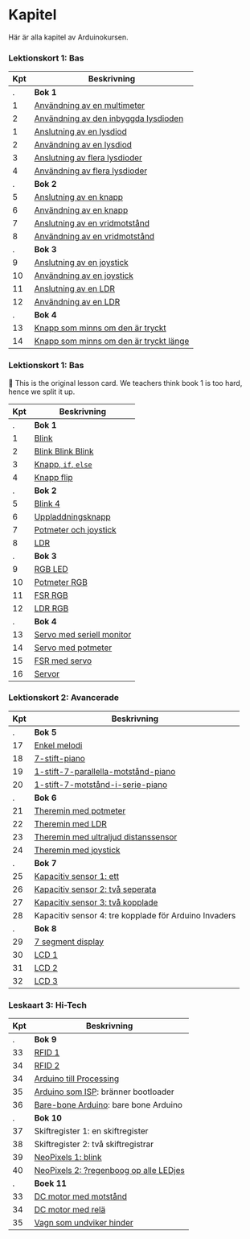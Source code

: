 # Kapitel

Här är alla kapitel av Arduinokursen.

### Lektionskort 1: Bas

Kpt|Beskrivning
---|---------------------------------------------------------------
.  |**Bok 1**
1  |[Användning av en multimeter](01_anvaendning_av_en_multimeter/README.md)
2  |[Användning av den inbyggda lysdioden](00_anvaendning_av_den_inbyggda_lysdioden/README.md)
1  |[Anslutning av en lysdiod](01_anslutning_av_en_lysdiod/README.md)
2  |[Användning av en lysdiod](02_anvaendning_av_en_lysdiod/README.md)
3  |[Anslutning av flera lysdioder](03_anslutning_av_flera_lysdioder/README.md)
4  |[Användning av flera lysdioder](04_anvaendning_av_flera_lysdioder/README.md)
.  |**Bok 2**
5  |[Anslutning av en knapp](05_anslutning_av_en_knapp/README.md)
6  |[Användning av en knapp](06_anvaendning_av_en_knapp/README.md)
7  |[Anslutning av en vridmotstånd](07_anslutning_av_en_vridmotstaand/README.md)
8  |[Användning av en vridmotstånd](08_anvaendning_av_en_vridmotstaand/README.md)
.  |**Bok 3**
9  |[Anslutning av en joystick](09_anslutning_av_en_joystick/README.md)
10 |[Användning av en joystick](10_anvaendning_av_en_joystick/README.md)
11 |[Anslutning av en LDR](11_anslutning_av_en_ldr/README.md)
12 |[Användning av en LDR](12_anvaendning_av_en_ldr/README.md)
.  |**Bok 4**
13 |[Knapp som minns om den är tryckt](13_knapp_som_minns_om_den_aer_tryckt/README.md)
14 |[Knapp som minns om den är tryckt länge](14_knapp_som_minns_om_den_aer_tryckt_laenge/README.md)

### Lektionskort 1: Bas

:construction: This is the original lesson card. We teachers think book 1 is too hard,
hence we split it up.

Kpt|Beskrivning
---|---------------------------------------------------------------
.  |**Bok 1**
1  |[Blink](./01_blink/README.md)
2  |[Blink Blink Blink](./02_blink_blink_blink/README.md)
3  |[Knapp, `if`, `else`](./03_knapp_if_else/README.md)
4  |[Knapp flip](./04_knapp_flip/README.md)
.  |**Bok 2**
5  |[Blink 4](05_blink_4/README.md)
6  |[Uppladdningsknapp](06_uppladdningsknapp/README.md)
7  |[Potmeter och joystick](07_potmeter_och_joystick/README.md)
8  |[LDR](08_ldr/README.md)
.  |**Bok 3**
9  |[RGB LED](09_rgb/README.md)
10 |[Potmeter RGB](10_potmeter_rgb/README.md)
11 |[FSR RGB](11_fsr_rgb/README.md) 
12 |[LDR RGB](12_ldr_rgb/README.md) 
.  |**Bok 4**
13 |[Servo med seriell monitor](13_servo_serial/README.md)
14 |[Servo med potmeter](14_servo_potmeter/README.md)
15 |[FSR med servo](15_servo_fsr/README.md)
16 |[Servor](16_servos/README.md)

### Lektionskort 2: Avancerade

Kpt|Beskrivning
---|---------------------------------------------------------------
.  | **Bok 5**
17 |[Enkel melodi](17_enkel_melodi/README.md)
18 |[7-stift-piano](18_7_stift_piano/README.md)
19 |[1-stift-7-parallella-motstånd-piano](19_1_stift_7_parallella_motstaand_piano/README.md)
20 |[1-stift-7-motstånd-i-serie-piano](20_1_stift_7_motstaand_in_serie_piano/README.md)
.  | **Bok 6**
21 |[Theremin med potmeter](21_theremin_potmeters/README.md)
22 |[Theremin med LDR](22_theremin_ldr/README.md)
23 |[Theremin med ultraljud distanssensor](23_theremin_infraroed/README.md)
24 |[Theremin med joystick](24_theremin_joystick/README.md)
.  | **Bok 7**
25 |[Kapacitiv sensor 1: ett](kapacitiv_sensor_1/README.md)
26 |[Kapacitiv sensor 2: två seperata](kapacitiv_sensor_2/README.md)
27 |[Kapacitiv sensor 3: två kopplade](kapacitiv_sensor_3/README.md)
28 |Kapacitiv sensor 4: tre kopplade för Arduino Invaders
.  | **Bok 8**
29 |[7 segment display](sju_segment_display/README.md)
30 |[LCD 1](LCD1/README.md)
31 |[LCD 2](LCD2/README.md)
32 |[LCD 3](LCD3/README.md)

### Leskaart 3: Hi-Tech

Kpt|Beskrivning
---|---------------------------------------------------------------
.  | **Bok 9**
33 |[RFID 1](RFID1/README.md)
34 |[RFID 2](RFID2/README.md)
34 |[Arduino till Processing](arduino_till_processing/README.md)
35 |[Arduino som ISP](arduino_som_isp/README.md): bränner bootloader
36 |[Bare-bone Arduino](bare_bone_arduino/README.md): bare bone Arduino
.  | **Bok 10**
37 |Skiftregister 1: en skiftregister
38 |Skiftregister 2: två skiftregistrar
39 |[NeoPixels 1: blink](neo_pixel_1/README.md)
40 |[NeoPixels 2: ?regenboog op alle LEDjes](NeoPixel2/README.md)
.  | **Boek 11**
33 |[DC motor med motstånd](dc_motor_met_transistor/README.md)
34 |[DC motor med relä](dc_motor_met_relais/README.md)
35 |[Vagn som undviker hinder](vagn_som_undviker_hinder/README.md)

